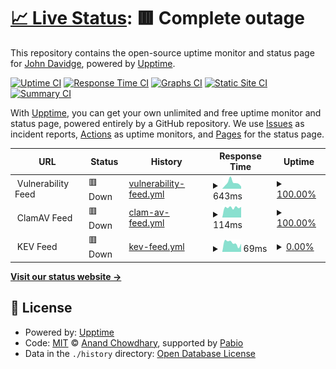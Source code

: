 # [📈 Live Status](https://johndavidge.github.io/status-page): <!--live status--> **🟥 Complete outage**

This repository contains the open-source uptime monitor and status page for [John Davidge](https://johndavidge.github.io/status-page), powered by [Upptime](https://github.com/upptime/upptime).

[![Uptime CI](https://github.com/johndavidge/status-page/workflows/Uptime%20CI/badge.svg)](https://github.com/johndavidge/status-page/actions?query=workflow%3A%22Uptime+CI%22)
[![Response Time CI](https://github.com/johndavidge/status-page/workflows/Response%20Time%20CI/badge.svg)](https://github.com/johndavidge/status-page/actions?query=workflow%3A%22Response+Time+CI%22)
[![Graphs CI](https://github.com/johndavidge/status-page/workflows/Graphs%20CI/badge.svg)](https://github.com/johndavidge/status-page/actions?query=workflow%3A%22Graphs+CI%22)
[![Static Site CI](https://github.com/johndavidge/status-page/workflows/Static%20Site%20CI/badge.svg)](https://github.com/johndavidge/status-page/actions?query=workflow%3A%22Static+Site+CI%22)
[![Summary CI](https://github.com/johndavidge/status-page/workflows/Summary%20CI/badge.svg)](https://github.com/johndavidge/status-page/actions?query=workflow%3A%22Summary+CI%22)

With [Upptime](https://upptime.js.org), you can get your own unlimited and free uptime monitor and status page, powered entirely by a GitHub repository. We use [Issues](https://github.com/johndavidge/status-page/issues) as incident reports, [Actions](https://github.com/johndavidge/status-page/actions) as uptime monitors, and [Pages](https://johndavidge.github.io/status-page) for the status page.

<!--start: status pages-->
<!-- This summary is generated by Upptime (https://github.com/upptime/upptime) -->
<!-- Do not edit this manually, your changes will be overwritten -->
<!-- prettier-ignore -->
| URL | Status | History | Response Time | Uptime |
| --- | ------ | ------- | ------------- | ------ |
| <img alt="" src="https://t1.gstatic.com/faviconV2?client=SOCIAL&type=FAVICON&fallback_opts=TYPE,SIZE,URL&url=https://anchore.com/&size=32" height="13"> Vulnerability Feed | 🟥 Down | [vulnerability-feed.yml](https://github.com/johndavidge/status-page/commits/HEAD/history/vulnerability-feed.yml) | <details><summary><img alt="Response time graph" src="./graphs/vulnerability-feed/response-time-week.png" height="20"> 643ms</summary><br><a href="https://johndavidge.github.io/status-page/history/vulnerability-feed"><img alt="Response time 802" src="https://img.shields.io/endpoint?url=https%3A%2F%2Fraw.githubusercontent.com%2Fjohndavidge%2Fstatus-page%2FHEAD%2Fapi%2Fvulnerability-feed%2Fresponse-time.json"></a><br><a href="https://johndavidge.github.io/status-page/history/vulnerability-feed"><img alt="24-hour response time 183" src="https://img.shields.io/endpoint?url=https%3A%2F%2Fraw.githubusercontent.com%2Fjohndavidge%2Fstatus-page%2FHEAD%2Fapi%2Fvulnerability-feed%2Fresponse-time-day.json"></a><br><a href="https://johndavidge.github.io/status-page/history/vulnerability-feed"><img alt="7-day response time 643" src="https://img.shields.io/endpoint?url=https%3A%2F%2Fraw.githubusercontent.com%2Fjohndavidge%2Fstatus-page%2FHEAD%2Fapi%2Fvulnerability-feed%2Fresponse-time-week.json"></a><br><a href="https://johndavidge.github.io/status-page/history/vulnerability-feed"><img alt="30-day response time 802" src="https://img.shields.io/endpoint?url=https%3A%2F%2Fraw.githubusercontent.com%2Fjohndavidge%2Fstatus-page%2FHEAD%2Fapi%2Fvulnerability-feed%2Fresponse-time-month.json"></a><br><a href="https://johndavidge.github.io/status-page/history/vulnerability-feed"><img alt="1-year response time 802" src="https://img.shields.io/endpoint?url=https%3A%2F%2Fraw.githubusercontent.com%2Fjohndavidge%2Fstatus-page%2FHEAD%2Fapi%2Fvulnerability-feed%2Fresponse-time-year.json"></a></details> | <details><summary><a href="https://johndavidge.github.io/status-page/history/vulnerability-feed">100.00%</a></summary><a href="https://johndavidge.github.io/status-page/history/vulnerability-feed"><img alt="All-time uptime 99.92%" src="https://img.shields.io/endpoint?url=https%3A%2F%2Fraw.githubusercontent.com%2Fjohndavidge%2Fstatus-page%2FHEAD%2Fapi%2Fvulnerability-feed%2Fuptime.json"></a><br><a href="https://johndavidge.github.io/status-page/history/vulnerability-feed"><img alt="24-hour uptime 99.99%" src="https://img.shields.io/endpoint?url=https%3A%2F%2Fraw.githubusercontent.com%2Fjohndavidge%2Fstatus-page%2FHEAD%2Fapi%2Fvulnerability-feed%2Fuptime-day.json"></a><br><a href="https://johndavidge.github.io/status-page/history/vulnerability-feed"><img alt="7-day uptime 100.00%" src="https://img.shields.io/endpoint?url=https%3A%2F%2Fraw.githubusercontent.com%2Fjohndavidge%2Fstatus-page%2FHEAD%2Fapi%2Fvulnerability-feed%2Fuptime-week.json"></a><br><a href="https://johndavidge.github.io/status-page/history/vulnerability-feed"><img alt="30-day uptime 99.92%" src="https://img.shields.io/endpoint?url=https%3A%2F%2Fraw.githubusercontent.com%2Fjohndavidge%2Fstatus-page%2FHEAD%2Fapi%2Fvulnerability-feed%2Fuptime-month.json"></a><br><a href="https://johndavidge.github.io/status-page/history/vulnerability-feed"><img alt="1-year uptime 99.92%" src="https://img.shields.io/endpoint?url=https%3A%2F%2Fraw.githubusercontent.com%2Fjohndavidge%2Fstatus-page%2FHEAD%2Fapi%2Fvulnerability-feed%2Fuptime-year.json"></a></details>
| <img alt="" src="https://t1.gstatic.com/faviconV2?client=SOCIAL&type=FAVICON&fallback_opts=TYPE,SIZE,URL&url=https://anchore.com/&size=32" height="13"> ClamAV Feed | 🟥 Down | [clam-av-feed.yml](https://github.com/johndavidge/status-page/commits/HEAD/history/clam-av-feed.yml) | <details><summary><img alt="Response time graph" src="./graphs/clam-av-feed/response-time-week.png" height="20"> 114ms</summary><br><a href="https://johndavidge.github.io/status-page/history/clam-av-feed"><img alt="Response time 113" src="https://img.shields.io/endpoint?url=https%3A%2F%2Fraw.githubusercontent.com%2Fjohndavidge%2Fstatus-page%2FHEAD%2Fapi%2Fclam-av-feed%2Fresponse-time.json"></a><br><a href="https://johndavidge.github.io/status-page/history/clam-av-feed"><img alt="24-hour response time 80" src="https://img.shields.io/endpoint?url=https%3A%2F%2Fraw.githubusercontent.com%2Fjohndavidge%2Fstatus-page%2FHEAD%2Fapi%2Fclam-av-feed%2Fresponse-time-day.json"></a><br><a href="https://johndavidge.github.io/status-page/history/clam-av-feed"><img alt="7-day response time 114" src="https://img.shields.io/endpoint?url=https%3A%2F%2Fraw.githubusercontent.com%2Fjohndavidge%2Fstatus-page%2FHEAD%2Fapi%2Fclam-av-feed%2Fresponse-time-week.json"></a><br><a href="https://johndavidge.github.io/status-page/history/clam-av-feed"><img alt="30-day response time 113" src="https://img.shields.io/endpoint?url=https%3A%2F%2Fraw.githubusercontent.com%2Fjohndavidge%2Fstatus-page%2FHEAD%2Fapi%2Fclam-av-feed%2Fresponse-time-month.json"></a><br><a href="https://johndavidge.github.io/status-page/history/clam-av-feed"><img alt="1-year response time 113" src="https://img.shields.io/endpoint?url=https%3A%2F%2Fraw.githubusercontent.com%2Fjohndavidge%2Fstatus-page%2FHEAD%2Fapi%2Fclam-av-feed%2Fresponse-time-year.json"></a></details> | <details><summary><a href="https://johndavidge.github.io/status-page/history/clam-av-feed">100.00%</a></summary><a href="https://johndavidge.github.io/status-page/history/clam-av-feed"><img alt="All-time uptime 99.92%" src="https://img.shields.io/endpoint?url=https%3A%2F%2Fraw.githubusercontent.com%2Fjohndavidge%2Fstatus-page%2FHEAD%2Fapi%2Fclam-av-feed%2Fuptime.json"></a><br><a href="https://johndavidge.github.io/status-page/history/clam-av-feed"><img alt="24-hour uptime 100.00%" src="https://img.shields.io/endpoint?url=https%3A%2F%2Fraw.githubusercontent.com%2Fjohndavidge%2Fstatus-page%2FHEAD%2Fapi%2Fclam-av-feed%2Fuptime-day.json"></a><br><a href="https://johndavidge.github.io/status-page/history/clam-av-feed"><img alt="7-day uptime 100.00%" src="https://img.shields.io/endpoint?url=https%3A%2F%2Fraw.githubusercontent.com%2Fjohndavidge%2Fstatus-page%2FHEAD%2Fapi%2Fclam-av-feed%2Fuptime-week.json"></a><br><a href="https://johndavidge.github.io/status-page/history/clam-av-feed"><img alt="30-day uptime 99.92%" src="https://img.shields.io/endpoint?url=https%3A%2F%2Fraw.githubusercontent.com%2Fjohndavidge%2Fstatus-page%2FHEAD%2Fapi%2Fclam-av-feed%2Fuptime-month.json"></a><br><a href="https://johndavidge.github.io/status-page/history/clam-av-feed"><img alt="1-year uptime 99.92%" src="https://img.shields.io/endpoint?url=https%3A%2F%2Fraw.githubusercontent.com%2Fjohndavidge%2Fstatus-page%2FHEAD%2Fapi%2Fclam-av-feed%2Fuptime-year.json"></a></details>
| <img alt="" src="https://t1.gstatic.com/faviconV2?client=SOCIAL&type=FAVICON&fallback_opts=TYPE,SIZE,URL&url=https://anchore.com/&size=32" height="13"> KEV Feed | 🟥 Down | [kev-feed.yml](https://github.com/johndavidge/status-page/commits/HEAD/history/kev-feed.yml) | <details><summary><img alt="Response time graph" src="./graphs/kev-feed/response-time-week.png" height="20"> 69ms</summary><br><a href="https://johndavidge.github.io/status-page/history/kev-feed"><img alt="Response time 60" src="https://img.shields.io/endpoint?url=https%3A%2F%2Fraw.githubusercontent.com%2Fjohndavidge%2Fstatus-page%2FHEAD%2Fapi%2Fkev-feed%2Fresponse-time.json"></a><br><a href="https://johndavidge.github.io/status-page/history/kev-feed"><img alt="24-hour response time 63" src="https://img.shields.io/endpoint?url=https%3A%2F%2Fraw.githubusercontent.com%2Fjohndavidge%2Fstatus-page%2FHEAD%2Fapi%2Fkev-feed%2Fresponse-time-day.json"></a><br><a href="https://johndavidge.github.io/status-page/history/kev-feed"><img alt="7-day response time 69" src="https://img.shields.io/endpoint?url=https%3A%2F%2Fraw.githubusercontent.com%2Fjohndavidge%2Fstatus-page%2FHEAD%2Fapi%2Fkev-feed%2Fresponse-time-week.json"></a><br><a href="https://johndavidge.github.io/status-page/history/kev-feed"><img alt="30-day response time 60" src="https://img.shields.io/endpoint?url=https%3A%2F%2Fraw.githubusercontent.com%2Fjohndavidge%2Fstatus-page%2FHEAD%2Fapi%2Fkev-feed%2Fresponse-time-month.json"></a><br><a href="https://johndavidge.github.io/status-page/history/kev-feed"><img alt="1-year response time 60" src="https://img.shields.io/endpoint?url=https%3A%2F%2Fraw.githubusercontent.com%2Fjohndavidge%2Fstatus-page%2FHEAD%2Fapi%2Fkev-feed%2Fresponse-time-year.json"></a></details> | <details><summary><a href="https://johndavidge.github.io/status-page/history/kev-feed">0.00%</a></summary><a href="https://johndavidge.github.io/status-page/history/kev-feed"><img alt="All-time uptime 0.00%" src="https://img.shields.io/endpoint?url=https%3A%2F%2Fraw.githubusercontent.com%2Fjohndavidge%2Fstatus-page%2FHEAD%2Fapi%2Fkev-feed%2Fuptime.json"></a><br><a href="https://johndavidge.github.io/status-page/history/kev-feed"><img alt="24-hour uptime 0.00%" src="https://img.shields.io/endpoint?url=https%3A%2F%2Fraw.githubusercontent.com%2Fjohndavidge%2Fstatus-page%2FHEAD%2Fapi%2Fkev-feed%2Fuptime-day.json"></a><br><a href="https://johndavidge.github.io/status-page/history/kev-feed"><img alt="7-day uptime 0.00%" src="https://img.shields.io/endpoint?url=https%3A%2F%2Fraw.githubusercontent.com%2Fjohndavidge%2Fstatus-page%2FHEAD%2Fapi%2Fkev-feed%2Fuptime-week.json"></a><br><a href="https://johndavidge.github.io/status-page/history/kev-feed"><img alt="30-day uptime 0.00%" src="https://img.shields.io/endpoint?url=https%3A%2F%2Fraw.githubusercontent.com%2Fjohndavidge%2Fstatus-page%2FHEAD%2Fapi%2Fkev-feed%2Fuptime-month.json"></a><br><a href="https://johndavidge.github.io/status-page/history/kev-feed"><img alt="1-year uptime 0.00%" src="https://img.shields.io/endpoint?url=https%3A%2F%2Fraw.githubusercontent.com%2Fjohndavidge%2Fstatus-page%2FHEAD%2Fapi%2Fkev-feed%2Fuptime-year.json"></a></details>

<!--end: status pages-->

[**Visit our status website →**](https://johndavidge.github.io/status-page)

## 📄 License

- Powered by: [Upptime](https://github.com/upptime/upptime)
- Code: [MIT](./LICENSE) © [Anand Chowdhary](https://anandchowdhary.com), supported by [Pabio](https://pabio.com)
- Data in the `./history` directory: [Open Database License](https://opendatacommons.org/licenses/odbl/1-0/)
